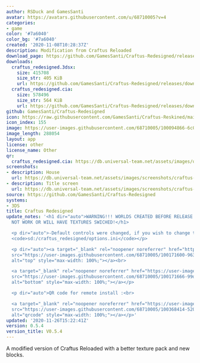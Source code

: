 ```yaml
---
author: RSDuck and GamesSanti
avatar: https://avatars.githubusercontent.com/u/68710005?v=4
categories:
- game
color: '#7a6040'
color_bg: '#7a6040'
created: '2020-11-08T10:28:37Z'
description: Modification from Craftus Reloaded
download_page: https://github.com/GamesSanti/Craftus-Redesigned/releases
downloads:
  craftus_redesigned.3dsx:
    size: 415708
    size_str: 405 KiB
    url: https://github.com/GamesSanti/Craftus-Redesigned/releases/download/0.5.4/craftus_redesigned.3dsx
  craftus_redesigned.cia:
    size: 578496
    size_str: 564 KiB
    url: https://github.com/GamesSanti/Craftus-Redesigned/releases/download/0.5.4/craftus_redesigned.cia
github: GamesSanti/Craftus-Redesigned
icon: https://raw.githubusercontent.com/GamesSanti/Craftus-Reskined/main/icon/craftusreloaded.png
icon_index: 155
image: https://user-images.githubusercontent.com/68710005/100094866-6c014180-2e38-11eb-9139-c4e9784e2c1b.png
image_length: 288054
layout: app
license: other
license_name: Other
qr:
  craftus_redesigned.cia: https://db.universal-team.net/assets/images/qr/craftus_redesigned-cia.png
screenshots:
- description: House
  url: https://db.universal-team.net/assets/images/screenshots/craftus-redesigned/house.png
- description: Title screen
  url: https://db.universal-team.net/assets/images/screenshots/craftus-redesigned/title-screen.png
source: https://github.com/GamesSanti/Craftus-Redesigned
systems:
- 3DS
title: Craftus Redesigned
update_notes: '<h1 dir="auto">WARNING!!! WORLDS CREATED BEFORE RELEASE 0.4.0 WILL
  NOT WORK OR WILL HAVE TEXTURES SWICHED!</h1>

  <p dir="auto">-Default controls were changed, if you wish to change them, go to
  <code>sd:/craftus_redesigned/options.ini</code></p>

  <p dir="auto"><a target="_blank" rel="noopener noreferrer" href="https://user-images.githubusercontent.com/68710005/100171600-963d1880-2ea5-11eb-8bb8-db6d13c6fdcd.png"><img
  src="https://user-images.githubusercontent.com/68710005/100171600-963d1880-2ea5-11eb-8bb8-db6d13c6fdcd.png"
  alt="top" style="max-width: 100%;"></a><br>

  <a target="_blank" rel="noopener noreferrer" href="https://user-images.githubusercontent.com/68710005/100171666-99d09f80-2ea5-11eb-9dc5-95f7953a6db5.png"><img
  src="https://user-images.githubusercontent.com/68710005/100171666-99d09f80-2ea5-11eb-9dc5-95f7953a6db5.png"
  alt="bottom" style="max-width: 100%;"></a></p>

  <p dir="auto">QR code for remote install :<br>

  <a target="_blank" rel="noopener noreferrer" href="https://user-images.githubusercontent.com/68710005/100368414-52036280-2fe2-11eb-822e-fd954f9ce364.png"><img
  src="https://user-images.githubusercontent.com/68710005/100368414-52036280-2fe2-11eb-822e-fd954f9ce364.png"
  alt="qrcode" style="max-width: 100%;"></a></p>'
updated: '2020-11-26T15:22:41Z'
version: 0.5.4
version_title: V0.5.4
---
```

A modified version of Craftus Reloaded with a better texture pack and new blocks.